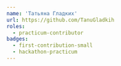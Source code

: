 ```yaml
---
name: 'Татьяна Гладких'
url: https://github.com/TanuGladkih
roles:
  - practicum-contributor
badges:
  - first-contribution-small
  - hackathon-practicum
---
```

